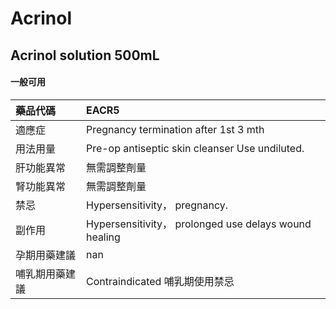 # Acrinol

## Acrinol solution 500mL

#### 一般可用

| 藥品代碼       | EACR5                                                 |
|:---------------|:------------------------------------------------------|
| 適應症         | Pregnancy termination after 1st 3 mth                 |
| 用法用量       | Pre-op antiseptic skin cleanser Use undiluted.        |
| 肝功能異常     | 無需調整劑量                                          |
| 腎功能異常     | 無需調整劑量                                          |
| 禁忌           | Hypersensitivity， pregnancy.                         |
| 副作用         | Hypersensitivity， prolonged use delays wound healing |
| 孕期用藥建議   | nan                                                   |
| 哺乳期用藥建議 | Contraindicated 哺乳期使用禁忌                        |

